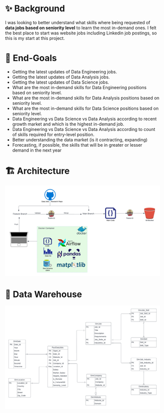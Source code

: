 # ✨ Background
I was looking to better understand what skills where being requested of **data jobs based on seniority level** to learn the most in-demand ones. I felt the best place to start was website jobs including Linkedin job postings, so this is my start at this project.

# 🎯 End-Goals
- Getting the latest updates of Data Engineering jobs.
- Getting the latest updates of Data Analysis jobs.
- Getting the latest updates of Data Science jobs.
- What are the most in-demand skills for Data Engineering positions based on seniority level.
- What are the most in-demand skills for Data Analysis positions based on seniority level.
- What are the most in-demand skills for Data Science positions based on seniority level.
- Data Engineering vs Data Science vs Data Analysis according to recent growth market and which is the highest in-demand job.
- Data Engineering vs Data Science vs Data Analysis according to count of skills required for entry-level position.
- Better understanding the data market (is it contracting, expanding)
- Forecasting, if possible, the skills that will be in greater or lesser demand in the next year

# 🏗 Architecture
![Architecture](https://github.com/mhmdawnallah/Data-Jobs-Research/blob/main/static/images/Architecture.png)

# 🏢 Data Warehouse
![Data Warehouse](https://github.com/mhmdawnallah/Data-Jobs-Research/blob/main/static/images/Data%20Warehouse.png)
